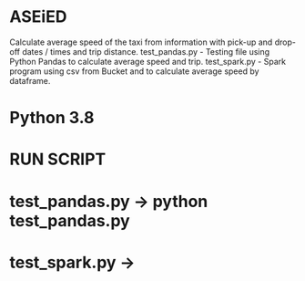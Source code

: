 # ASEiED 

Calculate average speed of the taxi from information with pick-up and drop-off dates / times and trip distance.
test_pandas.py - Testing file using Python Pandas to calculate average speed and trip.
test_spark.py - Spark program using csv from Bucket and to calculate average speed by dataframe.

# Python 3.8

# RUN SCRIPT

# test_pandas.py -> python test_pandas.py
# test_spark.py ->
